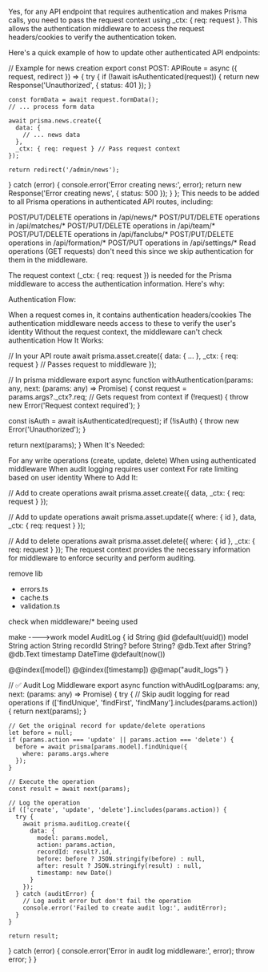 Yes, for any API endpoint that requires authentication and makes Prisma calls, you need to pass the request context using _ctx: { req: request }. This allows the authentication middleware to access the request headers/cookies to verify the authentication token.

Here's a quick example of how to update other authenticated API endpoints:


// Example for news creation
export const POST: APIRoute = async ({ request, redirect }) => {
  try {
    if (!await isAuthenticated(request)) {
      return new Response('Unauthorized', { status: 401 });
    }

    const formData = await request.formData();
    // ... process form data

    await prisma.news.create({
      data: {
        // ... news data
      },
      _ctx: { req: request } // Pass request context
    });

    return redirect('/admin/news');
  } catch (error) {
    console.error('Error creating news:', error);
    return new Response('Error creating news', { status: 500 });
  }
};
This needs to be added to all Prisma operations in authenticated API routes, including:

POST/PUT/DELETE operations in /api/news/*
POST/PUT/DELETE operations in /api/matches/*
POST/PUT/DELETE operations in /api/team/*
POST/PUT/DELETE operations in /api/fanclubs/*
POST/PUT/DELETE operations in /api/formation/*
POST/PUT operations in /api/settings/*
Read operations (GET requests) don't need this since we skip authentication for them in the middleware.

The request context (_ctx: { req: request }) is needed for the Prisma middleware to access the authentication information. Here's why:

Authentication Flow:

When a request comes in, it contains authentication headers/cookies
The authentication middleware needs access to these to verify the user's identity
Without the request context, the middleware can't check authentication
How It Works:


// In your API route
await prisma.asset.create({
  data: { ... },
  _ctx: { req: request } // Passes request to middleware
});

// In prisma middleware
export async function withAuthentication(params: any, next: (params: any) => Promise<any>) {
  const request = params.args?._ctx?.req; // Gets request from context
  if (!request) {
    throw new Error('Request context required');
  }
  
  const isAuth = await isAuthenticated(request);
  if (!isAuth) {
    throw new Error('Unauthorized');
  }
  
  return next(params);
}
When It's Needed:

For any write operations (create, update, delete)
When using authenticated middleware
When audit logging requires user context
For rate limiting based on user identity
Where to Add It:


// Add to create operations
await prisma.asset.create({
  data,
  _ctx: { req: request }
});

// Add to update operations 
await prisma.asset.update({
  where: { id },
  data,
  _ctx: { req: request }
});

// Add to delete operations
await prisma.asset.delete({
  where: { id },
  _ctx: { req: request }
});
The request context provides the necessary information for middleware to enforce security and perform auditing.

remove lib
- errors.ts
- cache.ts
- validation.ts 

check when middleware/* beeing used

make ---->work 
model AuditLog {
  id        String   @id @default(uuid())
  model     String
  action    String
  recordId  String?
  before    String?  @db.Text
  after     String?  @db.Text
  timestamp DateTime @default(now())

  @@index([model])
  @@index([timestamp])
  @@map("audit_logs")
}

// ✅ Audit Log Middleware
export async function withAuditLog(params: any, next: (params: any) => Promise<any>) {
  try {
    // Skip audit logging for read operations
    if (['findUnique', 'findFirst', 'findMany'].includes(params.action)) {
      return next(params);
    }

    // Get the original record for update/delete operations
    let before = null;
    if (params.action === 'update' || params.action === 'delete') {
      before = await prisma[params.model].findUnique({
        where: params.args.where
      });
    }

    // Execute the operation
    const result = await next(params);

    // Log the operation
    if (['create', 'update', 'delete'].includes(params.action)) {
      try {
        await prisma.auditLog.create({
          data: {
            model: params.model,
            action: params.action,
            recordId: result?.id,
            before: before ? JSON.stringify(before) : null,
            after: result ? JSON.stringify(result) : null,
            timestamp: new Date()
          }
        });
      } catch (auditError) {
        // Log audit error but don't fail the operation
        console.error('Failed to create audit log:', auditError);
      }
    }

    return result;
  } catch (error) {
    console.error('Error in audit log middleware:', error);
    throw error;
  }
}